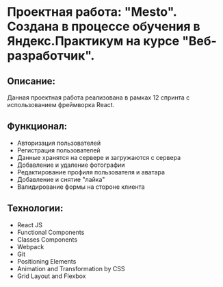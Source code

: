 # Проектная работа: "Mesto". Создана в процессе обучения в Яндекс.Практикум на курсе "Веб-разработчик".

## Описание: 
Данная проектная работа реализована в рамках 12 спринта с использованием фреймворка React. 

## Функционал:

* Авторизация пользователей
* Регистрация пользователей
* Данные хранятся на сервере и загружаются с сервера
* Добавление и удаление фотографии
* Редактирование профиля пользователя и аватара
* Добавление и снятие "лайка"
* Валидирование формы на стороне клиента


## Технологии:

* React JS
* Functional Components
* Classes Components
* Webpack
* Git
* Positioning Elements
* Animation and Transformation by CSS
* Grid Layout and Flexbox

